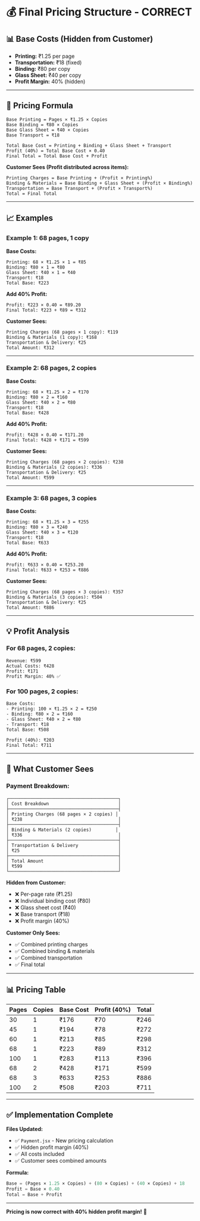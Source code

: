 # 💰 Final Pricing Structure - CORRECT

## 📊 Base Costs (Hidden from Customer)

- **Printing:** ₹1.25 per page
- **Transportation:** ₹18 (fixed)
- **Binding:** ₹80 per copy
- **Glass Sheet:** ₹40 per copy
- **Profit Margin:** 40% (hidden)

---

## 🧮 Pricing Formula

```
Base Printing = Pages × ₹1.25 × Copies
Base Binding = ₹80 × Copies
Base Glass Sheet = ₹40 × Copies
Base Transport = ₹18

Total Base Cost = Printing + Binding + Glass Sheet + Transport
Profit (40%) = Total Base Cost × 0.40
Final Total = Total Base Cost + Profit
```

**Customer Sees (Profit distributed across items):**
```
Printing Charges = Base Printing + (Profit × Printing%)
Binding & Materials = Base Binding + Glass Sheet + (Profit × Binding%)
Transportation = Base Transport + (Profit × Transport%)
Total = Final Total
```

---

## 📈 Examples

### **Example 1: 68 pages, 1 copy**

**Base Costs:**
```
Printing: 68 × ₹1.25 × 1 = ₹85
Binding: ₹80 × 1 = ₹80
Glass Sheet: ₹40 × 1 = ₹40
Transport: ₹18
Total Base: ₹223
```

**Add 40% Profit:**
```
Profit: ₹223 × 0.40 = ₹89.20
Final Total: ₹223 + ₹89 = ₹312
```

**Customer Sees:**
```
Printing Charges (68 pages × 1 copy): ₹119
Binding & Materials (1 copy): ₹168
Transportation & Delivery: ₹25
Total Amount: ₹312
```

---

### **Example 2: 68 pages, 2 copies**

**Base Costs:**
```
Printing: 68 × ₹1.25 × 2 = ₹170
Binding: ₹80 × 2 = ₹160
Glass Sheet: ₹40 × 2 = ₹80
Transport: ₹18
Total Base: ₹428
```

**Add 40% Profit:**
```
Profit: ₹428 × 0.40 = ₹171.20
Final Total: ₹428 + ₹171 = ₹599
```

**Customer Sees:**
```
Printing Charges (68 pages × 2 copies): ₹238
Binding & Materials (2 copies): ₹336
Transportation & Delivery: ₹25
Total Amount: ₹599
```

---

### **Example 3: 68 pages, 3 copies**

**Base Costs:**
```
Printing: 68 × ₹1.25 × 3 = ₹255
Binding: ₹80 × 3 = ₹240
Glass Sheet: ₹40 × 3 = ₹120
Transport: ₹18
Total Base: ₹633
```

**Add 40% Profit:**
```
Profit: ₹633 × 0.40 = ₹253.20
Final Total: ₹633 + ₹253 = ₹886
```

**Customer Sees:**
```
Printing Charges (68 pages × 3 copies): ₹357
Binding & Materials (3 copies): ₹504
Transportation & Delivery: ₹25
Total Amount: ₹886
```

---

## 💡 Profit Analysis

### For 68 pages, 2 copies:
```
Revenue: ₹599
Actual Costs: ₹428
Profit: ₹171
Profit Margin: 40% ✅
```

### For 100 pages, 2 copies:
```
Base Costs:
- Printing: 100 × ₹1.25 × 2 = ₹250
- Binding: ₹80 × 2 = ₹160
- Glass Sheet: ₹40 × 2 = ₹80
- Transport: ₹18
Total Base: ₹508

Profit (40%): ₹203
Final Total: ₹711
```

---

## 🎯 What Customer Sees

### Payment Breakdown:
```
┌─────────────────────────────────────────┐
│ Cost Breakdown                          │
├─────────────────────────────────────────┤
│ Printing Charges (68 pages × 2 copies) │
│ ₹238                                    │
├─────────────────────────────────────────┤
│ Binding & Materials (2 copies)         │
│ ₹336                                    │
├─────────────────────────────────────────┤
│ Transportation & Delivery               │
│ ₹25                                     │
├─────────────────────────────────────────┤
│ Total Amount                            │
│ ₹599                                    │
└─────────────────────────────────────────┘
```

**Hidden from Customer:**
- ❌ Per-page rate (₹1.25)
- ❌ Individual binding cost (₹80)
- ❌ Glass sheet cost (₹40)
- ❌ Base transport (₹18)
- ❌ Profit margin (40%)

**Customer Only Sees:**
- ✅ Combined printing charges
- ✅ Combined binding & materials
- ✅ Combined transportation
- ✅ Final total

---

## 📊 Pricing Table

| Pages | Copies | Base Cost | Profit (40%) | Total |
|-------|--------|-----------|--------------|-------|
| 30    | 1      | ₹176      | ₹70          | ₹246  |
| 45    | 1      | ₹194      | ₹78          | ₹272  |
| 60    | 1      | ₹213      | ₹85          | ₹298  |
| 68    | 1      | ₹223      | ₹89          | ₹312  |
| 100   | 1      | ₹283      | ₹113         | ₹396  |
| 68    | 2      | ₹428      | ₹171         | ₹599  |
| 68    | 3      | ₹633      | ₹253         | ₹886  |
| 100   | 2      | ₹508      | ₹203         | ₹711  |

---

## ✅ Implementation Complete

**Files Updated:**
- ✅ `Payment.jsx` - New pricing calculation
- ✅ Hidden profit margin (40%)
- ✅ All costs included
- ✅ Customer sees combined amounts

**Formula:**
```javascript
Base = (Pages × 1.25 × Copies) + (80 × Copies) + (40 × Copies) + 18
Profit = Base × 0.40
Total = Base + Profit
```

---

**Pricing is now correct with 40% hidden profit margin!** 🎉
